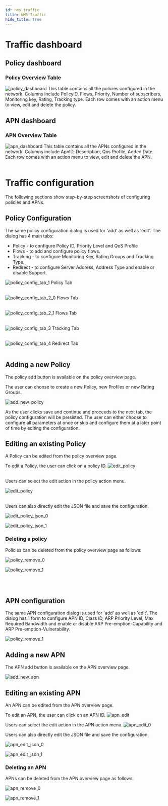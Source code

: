```yaml
---
id: nms_traffic
title: NMS Traffic
hide_title: true
---
```


# Traffic dashboard

## Policy dashboard
### Policy Overview Table
![policy_dashboard](../assets/nms/userguide/policy_overview.png)
This table contains all the policies configured in the network. 
Columns include PolicyID, Flows, Priority,  Number of subscribers, Monitoring key, Rating, Tracking type. Each row comes with an action menu to view, edit and delete the policy.


## APN dashboard
### APN Overview Table
![apn_dashboard](../assets/nms/userguide/apn_overview.png)
This table contains all the APNs configured in the network. Columns include ApnID, Description, Qos Profile, Added Date. Each row comes with an action menu to view, edit and delete the APN.
<br />
<br />

# Traffic configuration
The following sections show step-by-step screenshots of configuring policies and APNs.

## Policy Configuration
The same policy configuration dialog is used for 'add' as well as 'edit'. The dialog has 4 main tabs:

* Policy - to configure Policy ID, Priority Level and QoS Profile 
* Flows - to add and configure policy flows.
* Tracking - to configure Monitoring Key, Rating Groups and Tracking Type.
* Redirect - to configure Server Address, Address Type and enable or disable Support.

![policy_config_tab_1](../assets/nms/userguide/policy_configuration_1.png)
Policy Tab
<br />
<br />

![policy_config_tab_2_0](../assets/nms/userguide/policy_configuration_2.png)
Flows Tab
<br />
<br />

![policy_config_tab_2_1](../assets/nms/userguide/policy_configuration_2_1.png)
Flows Tab
<br />
<br />

![policy_config_tab_3](../assets/nms/userguide/policy_configuration_3.png)
Tracking Tab
<br />
<br />

![policy_config_tab_4](../assets/nms/userguide/policy_configuration_4.png)
Redirect Tab
<br />
<br />

## Adding a new Policy
The policy add button is available on the policy overview page.

The user can choose to create a new Policy, new Profiles or new Rating Groups.

![add_new_policy](../assets/nms/userguide/policy_add_new.png)

As the user clicks save and continue and proceeds to the next tab, the policy configuration will be persisted. The user can either choose to configure all parameters at once or skip and configure them at a later point of time by editing the configuration.


## Editing an existing Policy
A Policy can be edited from the policy overview page.

To edit a Policy, the user can click on a policy ID.
![edit_policy](../assets/nms/userguide/policy_edit.png)
<br />
<br />

Users can select the edit action in the policy action menu.

![edit_policy](../assets/nms/userguide/policy_edit_0.png)
<br />
<br />


Users can also directly edit the JSON file and save the configuration.

![edit_policy_json_0](../assets/nms/userguide/policy_edit_json_0.png)

![edit_policy_json_1](../assets/nms/userguide/policy_edit_json_1.png)


### Deleting a policy
Policies can be deleted from the policy overview page as follows:

![policy_remove_0](../assets/nms/userguide/policy_remove_0.png)

![policy_remove_1](../assets/nms/userguide/policy_remove_1.png)

<br />
<br />

## APN configuration
The same APN configuration dialog is used for 'add' as well as 'edit'. The dialog has 1 form to configure APN ID, Class ID, ARP Priority Level, Max Required Bandwidth and enable or disable ARP Pre-emption-Capability and ARP Pre-emption-Vulnerability.

![policy_remove_1](../assets/nms/userguide/apn_configuration.png)

## Adding a new APN

The APN add button is available on the APN overview page.

![add_new_apn](../assets/nms/userguide/apn_add_new.png)

## Editing an existing APN

An APN can be edited from the APN overview page.

To edit an APN, the user can click on an APN ID.
![apn_edit](../assets/nms/userguide/apn_edit.png)

Users can select the edit action in the APN action menu.
![apn_edit_0](../assets/nms/userguide/apn_edit_0.png)

Users can also directly edit the JSON file and save the configuration.

![apn_edit_json_0](../assets/nms/userguide/apn_edit_json_0.png)

![apn_edit_json_1](../assets/nms/userguide/apn_edit_json_1.png)


### Deleting an APN
APNs can be deleted from the APN overview page as follows:

![apn_remove_0](../assets/nms/userguide/apn_remove_0.png)

![apn_remove_1](../assets/nms/userguide/apn_remove_1.png)
